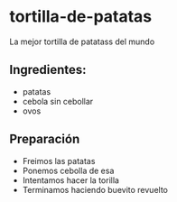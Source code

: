 # tortilla-de-patatas
La mejor tortilla de patatass del mundo

## Ingredientes:
- patatas
- cebola sin cebollar
- ovos

## Preparación
- Freimos las patatas
- Ponemos cebolla de esa
- Intentamos hacer la torilla
- Terminamos haciendo buevito revuelto

